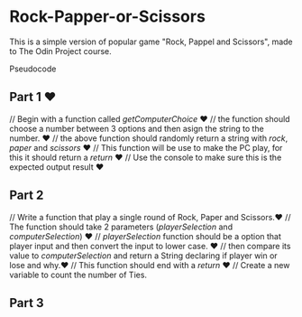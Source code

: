 # Rock-Papper-or-Scissors
This is a simple version of popular game "Rock, Pappel and Scissors", made to The Odin Project course.

Pseudocode
## Part 1 ♥

// Begin with a function called *getComputerChoice* ♥
// the function should choose a number between 3 options and then asign the string to the number. ♥
// the above function should randomly return a string with *rock*, *paper* and *scissors* ♥
// This function will be use to make the PC play, for this it should return a *return* ♥
// Use the console to make sure this is the expected output result ♥

## Part 2
// Write a function that play a single round of Rock, Paper and Scissors.♥ 
// The function should take 2 parameters (*playerSelection* and *computerSelection*) ♥
// *playerSelection* function should be a option that player input and then convert the input to lower case. ♥
// then compare its value to *computerSelection* and return a String declaring if player win or lose and why.♥
// This function should end with a *return* ♥
// Create a new variable to count the number of Ties.

## Part 3






